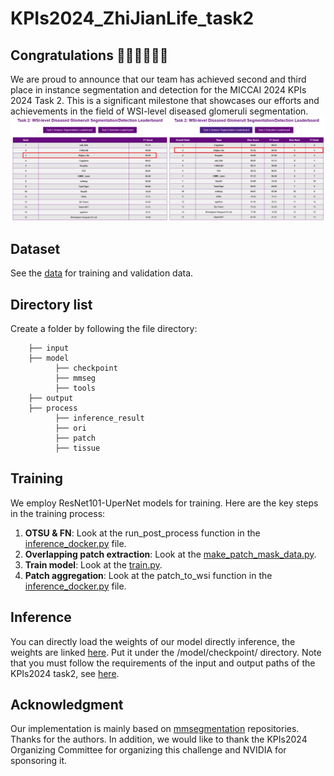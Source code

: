 # KPIs2024_ZhiJianLife_task2
## Congratulations 🎉🎉🎉🥳🥳🥳
We are proud to announce that our team has achieved second and third place in instance segmentation and detection for the MICCAI 2024 KPIs 2024 Task 2. This is a significant milestone that showcases our efforts and achievements in the field of WSI-level diseased glomeruli segmentation. ![Description of image](rank.png)


## Dataset
See the [data](https://sites.google.com/view/kpis2024/data) for training and validation data.
## Directory list
Create a folder by following the file directory:
``` 
    ├── input
    ├── model
          ├── checkpoint
          ├── mmseg
          ├── tools
    ├── output
    ├── process
          ├── inference_result
          ├── ori
          ├── patch
          ├── tissue
``` 
## Training  
We employ ResNet101-UperNet models for training. Here are the key steps in the training process:

1. **OTSU & FN**: Look at the run_post_process function in the [inference_docker.py](https://github.com/ZhiJianLife/KPIs2024_ZhiJianLife_task2/blob/main/model/inference_docker.py) file.
2. **Overlapping patch extraction**: Look at the [make_patch_mask_data.py](https://github.com/ZhiJianLife/KPIs2024_ZhiJianLife_task2/blob/main/model/make_patch_mask_data.py).
3. **Train model**: Look at the [train.py](https://github.com/ZhiJianLife/KPIs2024_ZhiJianLife_task2/blob/main/model/tools/train.py).
4. **Patch aggregation**: Look at the patch_to_wsi function in the [inference_docker.py](https://github.com/ZhiJianLife/KPIs2024_ZhiJianLife_task2/blob/main/model/inference_docker.py) file.

## Inference 
You can directly load the weights of our model directly inference, the weights are linked [here](https://drive.google.com/file/d/1-0JU7UBY2ZIzu6UIYgNS__15dQDOUitp/view?usp=sharing). Put it under the /model/checkpoint/ directory. Note that you must follow the requirements of the input and output paths of the KPIs2024 task2, see [here](https://sites.google.com/view/kpis2024/evaluation).

## Acknowledgment
Our implementation is mainly based on [mmsegmentation](https://github.com/open-mmlab/mmsegmentation) repositories. Thanks for the authors. In addition, we would like to thank the KPIs2024 Organizing Committee for organizing this challenge and NVIDIA for sponsoring it.


